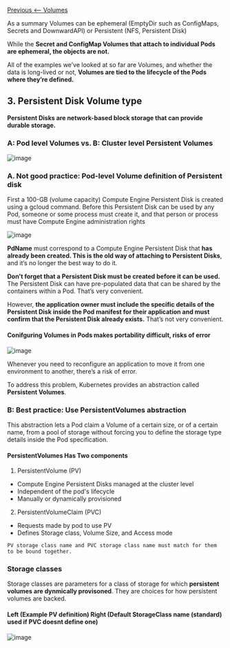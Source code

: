[Previous <-- Volumes](https://github.com/paulowe/gcp/blob/main/gke%20workloads/gke_persistent_storage/volumes.md)

As a summary Volumes can be ephemeral (EmptyDir such as ConfigMaps, Secrets and DownwardAPI) or Persistent (NFS, Persistent Disk)

While the **Secret and ConfigMap Volumes that attach to individual Pods are
ephemeral, the objects are not.**

All of the examples we’ve looked at so far are Volumes, and whether the data is
long-lived or not, **Volumes are tied to the lifecycle of the Pods where they’re defined.**

## 3. Persistent Disk Volume type

**Persistent Disks are network-based block storage that can provide durable storage.**
### A: Pod level Volumes vs. B: Cluster level Persistent Volumes
![image](https://user-images.githubusercontent.com/40435982/144956085-cb13ba2f-47c8-4f1c-936d-4ba2fd17f1f6.png)

### A. Not good practice: Pod-level Volume definition of Persistent disk

First a 100-GB (volume capacity) Compute Engine Persistent Disk is created using a gcloud command. Before this Persistent Disk can be used by any Pod, someone or some process must create it, and that person or process must have Compute Engine administration rights

![image](https://user-images.githubusercontent.com/40435982/144950083-40998901-ef31-4c8b-a760-3284d307b3e8.png)

**PdName**  must correspond to a Compute Engine Persistent Disk that **has already been
created. This is the old way of attaching to Persistent Disks**, and it’s no longer the
best way to do it.

**Don’t forget that a Persistent Disk must be created before it can be
used.** The Persistent Disk can have pre-populated data that can be shared by the
containers within a Pod. That’s very convenient.

However, **the application owner must
include the specific details of the Persistent Disk inside the Pod manifest for their
application and must confirm that the Persistent Disk already exists.** That’s not very
convenient.

#### Conifguring Volumes in Pods makes portability difficult, risks of error
![image](https://user-images.githubusercontent.com/40435982/144950894-df40811f-4e11-4854-8cfd-b1df837f31c1.png)

Whenever you need to reconfigure an application to move it from one environment to
another, there’s a risk of error.

To address this problem, Kubernetes provides an
abstraction called **Persistent Volumes**. 

### B: Best practice: Use PersistentVolumes abstraction 
This abstraction lets a Pod claim a Volume of a
certain size, or of a certain name, from a pool of storage without forcing you to define
the storage type details inside the Pod specification.

#### PersistentVolumes Has Two components
1. PersistentVolume (PV) 
  -  Compute Engine Persistent Disks managed at the cluster level
  -  Independent of the pod's lifecycle
  -  Manually or dynamically provisioned
2. PersistentVolumeClaim (PVC)
  -  Requests made by pod to use PV
  -  Defines Storage class, Volume Size, and Access mode
  
    PV storage class name and PVC storage class name must match for them to be bound together.

### Storage classes
Storage classes are parameters for a class of storage for which **persistent volumes are dynmically provisoned**. They are choices for how persistent volumes are backed.

#### Left (Example PV definition) Right (Default StorageClass name (standard) used if PVC doesnt define one) 
![image](https://user-images.githubusercontent.com/40435982/144953831-0c284bb1-c513-429e-825a-8fcd20c2cac1.png)

